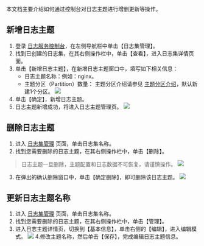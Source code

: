 

本文档主要介绍如何通过控制台对日志主题进行增删更新等操作。



## 新增日志主题

1. 登录 [日志服务控制台](https://console.cloud.tencent.com/cls)，在左侧导航栏中单击【日志集管理】。
2. 找到已创建的日志集，在其右侧操作栏中，单击【查看】，进入日志集详情页面。
3. 单击【新增日志主题】，在新增日志主题窗口中，填写如下相关信息：
	- 日志主题名称：例如：nginx。
	- 主题分区（Partition）数量： 主题分区介绍请参见 [主题分区介绍](https://intl.cloud.tencent.com/document/product/614/33779)，默认新建1个分区。
		![](https://main.qcloudimg.com/raw/79b2a94628f6f42e68104ccefc09a052.png)
4. 单击【确定】，新增日志主题。
5. 日志主题新增成功，将进入日志主题管理页。
   ![](https://main.qcloudimg.com/raw/925a17d45f409d56b7f8d78da99bc1b1.png)

## 删除日志主题

1. 进入 [日志集管理](https://console.cloud.tencent.com/cls/logset/) 页面，单击日志集名称。
2. 找到您需要删除的日志主题，在其右侧操作栏中，单击【删除】。
>日志主题一旦删除，主题配置和日志数据不可恢复，请谨慎操作。
>![](https://main.qcloudimg.com/raw/8486812ce98ed7da7005be687ba230e4.png)
3. 在弹出的确认删除窗口中，单击【确定删除】，即可删除该日志主题。
   ![](https://main.qcloudimg.com/raw/1ac10a1f6f8ef2129bc189eebd5d88f1.png)



## 更新日志主题名称

1. 进入 [日志集管理](https://console.cloud.tencent.com/cls/logset/) 页面，单击日志集名称。
2. 找到您需要删除的日志主题，在其右侧操作栏中，单击【管理】。
3. 进入日志主题详情页，切换到【基本信息】，单击右侧的【编辑】，进入编辑模式。
   ![](https://main.qcloudimg.com/raw/773ad418bf1a29a33b94e0f99a931eb4.png)
   4.修改主题名称，然后单击【保存】，完成编辑日志主题信息。

